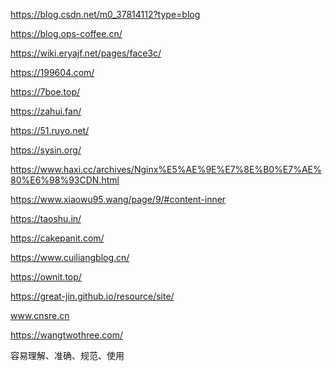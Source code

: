 https://blog.csdn.net/m0_37814112?type=blog

https://blog.ops-coffee.cn/

https://wiki.eryajf.net/pages/face3c/

https://199604.com/

https://7boe.top/

https://zahui.fan/

https://51.ruyo.net/

https://sysin.org/

https://www.haxi.cc/archives/Nginx%E5%AE%9E%E7%8E%B0%E7%AE%80%E6%98%93CDN.html

https://www.xiaowu95.wang/page/9/#content-inner

https://taoshu.in/

https://cakepanit.com/

https://www.cuiliangblog.cn/

https://ownit.top/

https://great-jin.github.io/resource/site/

www.cnsre.cn

https://wangtwothree.com/

容易理解、准确、规范、使用

